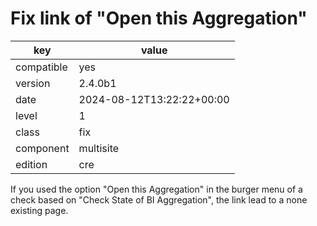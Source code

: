[//]: # (werk v2)
# Fix link of "Open this Aggregation"

key        | value
---------- | ---
compatible | yes
version    | 2.4.0b1
date       | 2024-08-12T13:22:22+00:00
level      | 1
class      | fix
component  | multisite
edition    | cre

If you used the option "Open this Aggregation" in the burger menu of a check
based on "Check State of BI Aggregation", the link lead to a none existing
page.